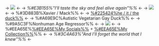 -> ![](https://i.ibb.co/brLDmvF/6-BD2-BF0-D-C9-E5-4-C6-D-B419-975-C0211207-E.png) <-
-> *%#E3B155%"I'll taste the sky and feel alive again"%%* <-
-> ![](https://i.ibb.co/f93F8KD/42-EBAD7-F-C595-4-AC9-B10-D-17-F6-FABEEDA1.png) <-
-> %#3D883B%Xavier / Mack%% <-
-> [%#225424%he / it / the duck%%](https://pronouns.cc/@Cyadical) <-
-> %#A69E9C%Autistic Vegetarian  Gay Duck%% <-
-> %#9A5C3F%Nonhuman Age Regressor%% <-
-> ![](https://i.ibb.co/kBD0Rq2/5574-ECE4-845-B-469-B-81-DB-923-E70-B59470.png) <-
-> %#EEA65E%[%#EEA65E%My Socials%%](https://linktr.ee/Cyadical) +  [%#EEA65E%My Collection%%](https://rentry.co/ToyCollection)%% <-
-> *%#3C4A63%"And I'll forget the world that I knew"%%* <-